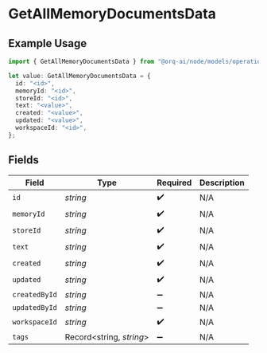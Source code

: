 # GetAllMemoryDocumentsData

## Example Usage

```typescript
import { GetAllMemoryDocumentsData } from "@orq-ai/node/models/operations";

let value: GetAllMemoryDocumentsData = {
  id: "<id>",
  memoryId: "<id>",
  storeId: "<id>",
  text: "<value>",
  created: "<value>",
  updated: "<value>",
  workspaceId: "<id>",
};
```

## Fields

| Field                    | Type                     | Required                 | Description              |
| ------------------------ | ------------------------ | ------------------------ | ------------------------ |
| `id`                     | *string*                 | :heavy_check_mark:       | N/A                      |
| `memoryId`               | *string*                 | :heavy_check_mark:       | N/A                      |
| `storeId`                | *string*                 | :heavy_check_mark:       | N/A                      |
| `text`                   | *string*                 | :heavy_check_mark:       | N/A                      |
| `created`                | *string*                 | :heavy_check_mark:       | N/A                      |
| `updated`                | *string*                 | :heavy_check_mark:       | N/A                      |
| `createdById`            | *string*                 | :heavy_minus_sign:       | N/A                      |
| `updatedById`            | *string*                 | :heavy_minus_sign:       | N/A                      |
| `workspaceId`            | *string*                 | :heavy_check_mark:       | N/A                      |
| `tags`                   | Record<string, *string*> | :heavy_minus_sign:       | N/A                      |